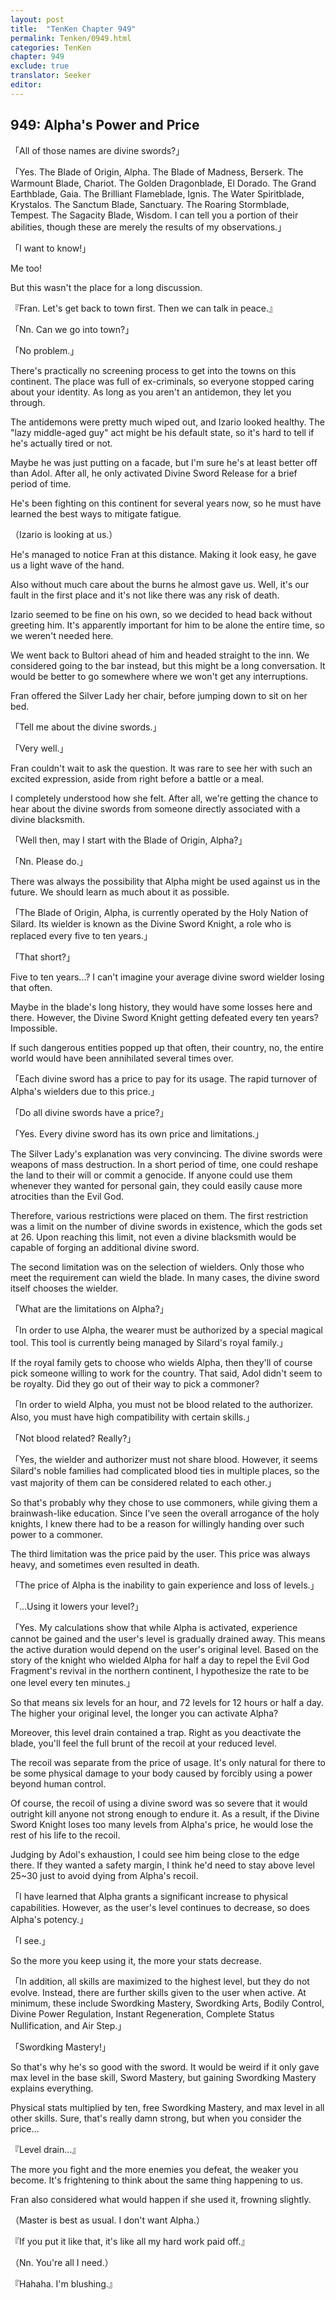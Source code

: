 ```yaml
---
layout: post
title:  "TenKen Chapter 949"
permalink: Tenken/0949.html
categories: TenKen
chapter: 949
exclude: true
translator: Seeker
editor: 
---
```

<h2>949: Alpha's Power and Price</h2>

「All of those names are divine swords?」

「Yes. The Blade of Origin, Alpha. The Blade of Madness, Berserk. The Warmount Blade, Chariot. The Golden Dragonblade, El Dorado. The Grand Earthblade, Gaia. The Brilliant Flameblade, Ignis. The Water Spiritblade, Krystalos. The Sanctum Blade, Sanctuary. The Roaring Stormblade, Tempest. The Sagacity Blade, Wisdom. I can tell you a portion of their abilities, though these are merely the results of my observations.」

「I want to know!」

Me too!

But this wasn't the place for a long discussion.

『Fran. Let's get back to town first. Then we can talk in peace.』

「Nn. Can we go into town?」

「No problem.」

There's practically no screening process to get into the towns on this continent. The place was full of ex-criminals, so everyone stopped caring about your identity. As long as you aren't an antidemon, they let you through.

The antidemons were pretty much wiped out, and Izario looked healthy. The "lazy middle-aged guy" act might be his default state, so it's hard to tell if he's actually tired or not.

Maybe he was just putting on a facade, but I'm sure he's at least better off than Adol. After all, he only activated Divine Sword Release for a brief period of time.

He's been fighting on this continent for several years now, so he must have learned the best ways to mitigate fatigue.

（Izario is looking at us.）

He's managed to notice Fran at this distance. Making it look easy, he gave us a light wave of the hand.

Also without much care about the burns he almost gave us. Well, it's our fault in the first place and it's not like there was any risk of death.

Izario seemed to be fine on his own, so we decided to head back without greeting him. It's apparently important for him to be alone the entire time, so we weren't needed here.

We went back to Bultori ahead of him and headed straight to the inn. We considered going to the bar instead, but this might be a long conversation. It would be better to go somewhere where we won't get any interruptions.

Fran offered the Silver Lady her chair, before jumping down to sit on her bed.

「Tell me about the divine swords.」

「Very well.」

Fran couldn't wait to ask the question. It was rare to see her with such an excited expression, aside from right before a battle or a meal.

I completely understood how she felt. After all, we're getting the chance to hear about the divine swords from someone directly associated with a divine blacksmith.

「Well then, may I start with the Blade of Origin, Alpha?」

「Nn. Please do.」

There was always the possibility that Alpha might be used against us in the future. We should learn as much about it as possible.

「The Blade of Origin, Alpha, is currently operated by the Holy Nation of Silard. Its wielder is known as the Divine Sword Knight, a role who is replaced every five to ten years.」

「That short?」

Five to ten years...? I can't imagine your average divine sword wielder losing that often.

Maybe in the blade's long history, they would have some losses here and there. However, the Divine Sword Knight getting defeated every ten years? Impossible.

If such dangerous entities popped up that often, their country, no, the entire world would have been annihilated several times over.

「Each divine sword has a price to pay for its usage. The rapid turnover of Alpha's wielders due to this price.」

「Do all divine swords have a price?」

「Yes. Every divine sword has its own price and limitations.」

The Silver Lady's explanation was very convincing. The divine swords were weapons of mass destruction. In a short period of time, one could reshape the land to their will or commit a genocide. If anyone could use them whenever they wanted for personal gain, they could easily cause more atrocities than the Evil God.

Therefore, various restrictions were placed on them. The first restriction was a limit on the number of divine swords in existence, which the gods set at 26. Upon reaching this limit, not even a divine blacksmith would be capable of forging an additional divine sword.

The second limitation was on the selection of wielders. Only those who meet the requirement can wield the blade. In many cases, the divine sword itself chooses the wielder.

「What are the limitations on Alpha?」

「In order to use Alpha, the wearer must be authorized by a special magical tool. This tool is currently being managed by Silard's royal family.」

If the royal family gets to choose who wields Alpha, then they'll of course pick someone willing to work for the country. That said, Adol didn't seem to be royalty. Did they go out of their way to pick a commoner?

「In order to wield Alpha, you must not be blood related to the authorizer. Also, you must have high compatibility with certain skills.」

「Not blood related? Really?」

「Yes, the wielder and authorizer must not share blood. However, it seems Silard's noble families had complicated blood ties in multiple places, so the vast majority of them can be considered related to each other.」

So that's probably why they chose to use commoners, while giving them a brainwash-like education. Since I've seen the overall arrogance of the holy knights, I knew there had to be a reason for willingly handing over such power to a commoner.

The third limitation was the price paid by the user. This price was always heavy, and sometimes even resulted in death.

「The price of Alpha is the inability to gain experience and loss of levels.」

「...Using it lowers your level?」

「Yes. My calculations show that while Alpha is activated, experience cannot be gained and the user's level is gradually drained away. This means the active duration would depend on the user's original level. Based on the story of the knight who wielded Alpha for half a day to repel the Evil God Fragment's revival in the northern continent, I hypothesize the rate to be one level every ten minutes.」

So that means six levels for an hour, and 72 levels for 12 hours or half a day. The higher your original level, the longer you can activate Alpha?

Moreover, this level drain contained a trap. Right as you deactivate the blade, you'll feel the full brunt of the recoil at your reduced level.

The recoil was separate from the price of usage. It's only natural for there to be some physical damage to your body caused by forcibly using a power beyond human control.

Of course, the recoil of using a divine sword was so severe that it would outright kill anyone not strong enough to endure it. As a result, if the Divine Sword Knight loses too many levels from Alpha's price, he would lose the rest of his life to the recoil.

Judging by Adol's exhaustion, I could see him being close to the edge there. If they wanted a safety margin, I think he'd need to stay above level 25~30 just to avoid dying from Alpha's recoil.

「I have learned that Alpha grants a significant increase to physical capabilities. However, as the user's level continues to decrease, so does Alpha's potency.」

「I see.」

So the more you keep using it, the more your stats decrease.

「In addition, all skills are maximized to the highest level, but they do not evolve. Instead, there are further skills given to the user when active. At minimum, these include Swordking Mastery, Swordking Arts, Bodily Control, Divine Power Regulation, Instant Regeneration, Complete Status Nullification, and Air Step.」

「Swordking Mastery!」

So that's why he's so good with the sword. It would be weird if it only gave max level in the base skill, Sword Mastery, but gaining Swordking Mastery explains everything.

Physical stats multiplied by ten, free Swordking Mastery, and max level in all other skills. Sure, that's really damn strong, but when you consider the price...

『Level drain...』

The more you fight and the more enemies you defeat, the weaker you become. It's frightening to think about the same thing happening to us.

Fran also considered what would happen if she used it, frowning slightly.

（Master is best as usual. I don't want Alpha.）

『If you put it like that, it's like all my hard work paid off.』

（Nn. You're all I need.）

『Hahaha. I'm blushing.』



